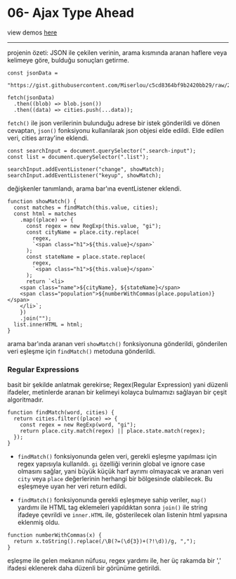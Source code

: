 # 06- Ajax Type Ahead

view demos [here](https://bayirdan.github.io/javascript30/06-ajax-type-ahead/index.html)

---

projenin özeti: JSON ile çekilen verinin, arama kısmında aranan haflere veya kelimeye göre, bulduğu sonuçları getirme.

```
const jsonData =
  "https://gist.githubusercontent.com/Miserlou/c5cd8364bf9b2420bb29/raw/2bf258763cdddd704f8ffd3ea9a3e81d25e2c6f6/cities.json";

fetch(jsonData)
  .then((blob) => blob.json())
  .then((data) => cities.push(...data));
```

`fetch()` ile json verilerinin bulunduğu adrese bir istek gönderildi ve dönen cevaptan, `json()` fonksiyonu kullanılarak json objesi elde edildi. Elde edilen veri, cities array'ine eklendi.

```
const searchInput = document.querySelector(".search-input");
const list = document.querySelector(".list");

searchInput.addEventListener("change", showMatch);
searchInput.addEventListener("keyup", showMatch);
```

değişkenler tanımlandı, arama bar'ına eventListener eklendi.

```
function showMatch() {
  const matches = findMatch(this.value, cities);
  const html = matches
    .map((place) => {
      const regex = new RegExp(this.value, "gi");
      const cityName = place.city.replace(
        regex,
        `<span class="h1">${this.value}</span>`
      );
      const stateName = place.state.replace(
        regex,
        `<span class="h1">${this.value}</span>`
      );
      return `<li>
    <span class="name">${cityName}, ${stateName}</span>
    <span class="population">${numberWithCommas(place.population)} </span>
    </li>`;
    })
    .join("");
  list.innerHTML = html;
}
```

arama bar'ında aranan veri `showMatch()` fonksiyonuna gönderildi, gönderilen veri eşleşme için `findMatch()` metoduna gönderildi.

### Regular Expressions

basit bir şekilde anlatmak gerekirse; Regex(Regular Expression) yani düzenli ifadeler, metinlerde aranan bir kelimeyi kolayca bulmamızı sağlayan bir çeşit algoritmadır.

```
function findMatch(word, cities) {
  return cities.filter((place) => {
    const regex = new RegExp(word, "gi");
    return place.city.match(regex) || place.state.match(regex);
  });
}
```

- `findMatch()` fonksiyonunda gelen veri, gerekli eşleşme yapılması için regex yapısıyla kullanıldı. `gi` özelliği verinin global ve ignore case olmasını sağlar, yani büyük küçük harf ayrımı olmayacak ve aranan veri `city` veya `place` değerlerinin herhangi bir bölgesinde olabilecek. Bu eşleşmeye uyan her veri return edildi.

- `findMatch()` fonksiyonunda gerekli eşleşmeye sahip veriler, `map()` yardımı ile HTML tag eklemeleri yapıldıktan sonra `join()` ile string ifadeye çevrildi ve `inner.HTML` ile, gösterilecek olan listenin html yapısına eklenmiş oldu.

```
function numberWithCommas(x) {
  return x.toString().replace(/\B(?=(\d{3})+(?!\d))/g, ",");
}
```

eşleşme ile gelen mekanın nüfusu, regex yardımı ile, her üç rakamda bir ',' ifadesi eklenerek daha düzenli bir görünüme getirildi.
